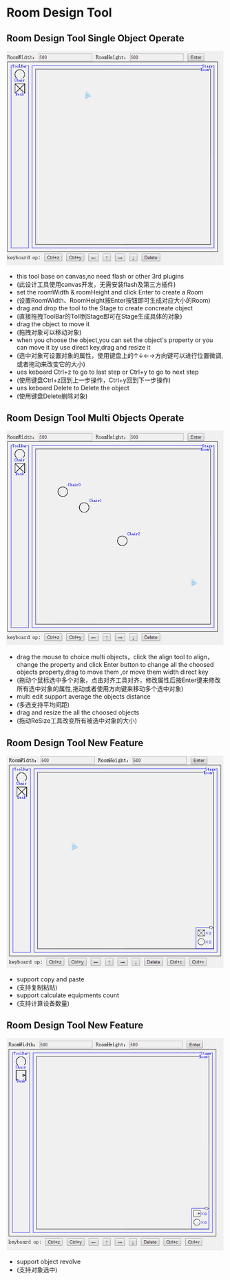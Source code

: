 # Room Design Tool
## Room Design Tool Single Object Operate 
![SingleOp](https://github.com/lijintian/RoomBooking/blob/master/RB/RB/Source/Introduce/SingleOp.gif) 
* this tool base on canvas,no need flash or other 3rd plugins 
 * (此设计工具使用canvas开发，无需安装flash及第三方插件)
* set the roomWidth & roomHeight and click Enter to create a Room
 * (设置RoomWidth、RoomHeight按Enter按钮即可生成对应大小的Room)
* drag and drop the tool to the Stage to create concreate object
 * (直接拖拽ToolBar的Toll到Stage即可在Stage生成具体的对象)
* drag the object to move it
 * (拖拽对象可以移动对象)
* when you choose the object,you can set the object's property or you can move it by use direct key,drag and resize it
 * (选中对象可设置对象的属性，使用键盘上的↑↓←→方向键可以进行位置微调,或者拖动来改变它的大小)
* ues keboard Ctrl+z to go to last step or Ctrl+y to go to next step
 * (使用键盘Ctrl+z回到上一步操作，Ctrl+y回到下一步操作)
* ues keboard Delete to Delete the object
 * (使用键盘Delete删除对象)

## Room Design Tool Multi Objects Operate
![MultiOp](https://github.com/lijintian/RoomBooking/blob/master/RB/RB/Source/Introduce/MultiOp.gif)
* drag the mouse to choice multi objects，click the align tool to align，change the property and click Enter button to change all the choosed objects property,drag to move them ,or move them width direct key
 * (拖动个鼠标选中多个对象，点击对齐工具对齐，修改属性后按Enter键来修改所有选中对象的属性,拖动或者使用方向键来移动多个选中对象)
* multi edit support average the objects distance 
 * (多选支持平均间距)
* drag and resize the all the choosed objects 
 * (拖动ReSize工具改变所有被选中对象的大小)

## Room Design Tool New Feature
![MultiOp](https://github.com/lijintian/RoomBooking/blob/master/RB/RB/Source/Introduce/Copy.gif)
* support copy and paste
 * (支持复制粘贴)
* support calculate equipments count
 * (支持计算设备数量)

## Room Design Tool New Feature
![MultiOp](https://github.com/lijintian/RoomBooking/blob/master/RB/RB/Source/Introduce/Revolve.gif)
* support object revolve
 * (支持对象选中)

